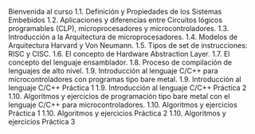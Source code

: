 Bienvenida al curso
1.1. Definición y Propiedades de los Sistemas Embebidos
1.2. Aplicaciones y diferencias entre Circuitos lógicos programables (CLP), microprocesadores y microcontroladores.
1.3. Introducción a la Arquitectura de microprocesadores.
1.4. Modelos de Arquitectura Harvard y Von Neumann.
1.5. Tipos de set de instrucciones: RISC y CISC.
1.6. El concepto de Hardware Abstraction Layer. 
1.7. El concepto del lenguaje ensamblador.
1.8. Proceso de compilación de lenguajes de alto nivel. 
1.9. Introducción al lenguaje C/C++ para microcontroladores con programas tipo bare metal. 
1.9. Introducción al lenguaje C/C++ Práctica 1
1.9. Introducción al lenguaje C/C++ Práctica 2
1.10. Algoritmos y ejercicios de programación tipo bare metal con el lenguaje C/C++ para microcontroladores. 
1.10. Algoritmos y ejercicios Práctica 1
1.10. Algoritmos y ejercicios Práctica 2
1.10. Algoritmos y ejercicios Práctica 3
